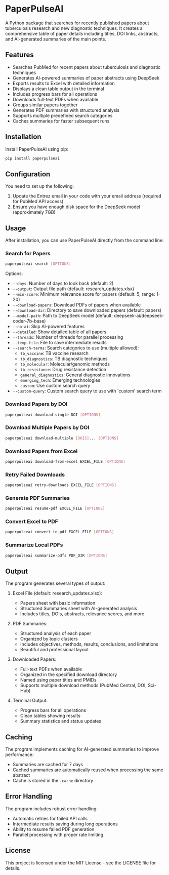 # PaperPulseAI

A Python package that searches for recently published papers about tuberculosis research and new diagnostic techniques. It creates a comprehensive table of paper details including titles, DOI links, abstracts, and AI-generated summaries of the main points.

## Features

- Searches PubMed for recent papers about tuberculosis and diagnostic techniques
- Generates AI-powered summaries of paper abstracts using DeepSeek
- Exports results to Excel with detailed information
- Displays a clean table output in the terminal
- Includes progress bars for all operations
- Downloads full-text PDFs when available
- Groups similar papers together
- Generates PDF summaries with structured analysis
- Supports multiple predefined search categories
- Caches summaries for faster subsequent runs

## Installation

Install PaperPulseAI using pip:

```bash
pip install paperpulseai
```

## Configuration

You need to set up the following:

1. Update the Entrez email in your code with your email address (required for PubMed API access)
2. Ensure you have enough disk space for the DeepSeek model (approximately 7GB)

## Usage

After installation, you can use PaperPulseAI directly from the command line:

### Search for Papers
```bash
paperpulseai search [OPTIONS]
```

Options:
- `--days`: Number of days to look back (default: 2)
- `--output`: Output file path (default: research_updates.xlsx)
- `--min-score`: Minimum relevance score for papers (default: 5, range: 1-20)
- `--download-papers`: Download PDFs of papers when available
- `--download-dir`: Directory to save downloaded papers (default: papers)
- `--model-path`: Path to DeepSeek model (default: deepseek-ai/deepseek-coder-7b-base)
- `--no-ai`: Skip AI-powered features
- `--detailed`: Show detailed table of all papers
- `--threads`: Number of threads for parallel processing
- `--temp-file`: File to save intermediate results
- `--search-terms`: Search categories to use (multiple allowed):
  - `tb_vaccine`: TB vaccine research
  - `tb_diagnostics`: TB diagnostic techniques
  - `tb_molecular`: Molecular/genomic methods
  - `tb_resistance`: Drug resistance detection
  - `general_diagnostics`: General diagnostic innovations
  - `emerging_tech`: Emerging technologies
  - `custom`: Use custom search query
- `--custom-query`: Custom search query to use with 'custom' search term

### Download Papers by DOI
```bash
paperpulseai download-single DOI [OPTIONS]
```

### Download Multiple Papers by DOI
```bash
paperpulseai download-multiple [DOIS]... [OPTIONS]
```

### Download Papers from Excel
```bash
paperpulseai download-from-excel EXCEL_FILE [OPTIONS]
```

### Retry Failed Downloads
```bash
paperpulseai retry-downloads EXCEL_FILE [OPTIONS]
```

### Generate PDF Summaries
```bash
paperpulseai resume-pdf EXCEL_FILE [OPTIONS]
```

### Convert Excel to PDF
```bash
paperpulseai convert-to-pdf EXCEL_FILE [OPTIONS]
```

### Summarize Local PDFs
```bash
paperpulseai summarize-pdfs PDF_DIR [OPTIONS]
```

## Output

The program generates several types of output:

1. Excel File (default: research_updates.xlsx):
   - Papers sheet with basic information
   - Structured Summaries sheet with AI-generated analysis
   - Includes titles, DOIs, abstracts, relevance scores, and more

2. PDF Summaries:
   - Structured analysis of each paper
   - Organized by topic clusters
   - Includes objectives, methods, results, conclusions, and limitations
   - Beautiful and professional layout

3. Downloaded Papers:
   - Full-text PDFs when available
   - Organized in the specified download directory
   - Named using paper titles and PMIDs
   - Supports multiple download methods (PubMed Central, DOI, Sci-Hub)

4. Terminal Output:
   - Progress bars for all operations
   - Clean tables showing results
   - Summary statistics and status updates

## Caching

The program implements caching for AI-generated summaries to improve performance:
- Summaries are cached for 7 days
- Cached summaries are automatically reused when processing the same abstract
- Cache is stored in the `.cache` directory

## Error Handling

The program includes robust error handling:
- Automatic retries for failed API calls
- Intermediate results saving during long operations
- Ability to resume failed PDF generation
- Parallel processing with proper rate limiting

## License

This project is licensed under the MIT License - see the LICENSE file for details. 